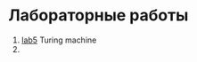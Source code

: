 # Лабораторные работы

1. [lab5](https://github.com/ArtDu/mai_study_first_course/tree/master/labs/lab5) Turing machine
2. 